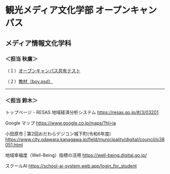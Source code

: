 # 観光メディア文化学部 オープンキャンパス
## メディア情報文化学科


### ＜担当 秋廣＞

<p>（１）<a href="https://docs.google.com/document/d/1Ut9WO3A-RqDD8ePBsbFgLWgA9UmANCn2y-5qTIYwZUk/edit?usp=sharing" target="_blank">オープンキャンパス共有テスト</a></p>

<p>（２）<a href="https://docs.google.com/document/d/1Ut9WO3A-RqDD8ePBsbFgLWgA9UmANCn2y-5qTIYwZUk/edit?usp=sharing" target="_blank">教材（boy.psd）</a></p>

---

### ＜担当 鈴木＞

トップページ - RESAS 地域経済分析システム
https://resas.go.jp/#/3/03201

Google マップ
https://www.google.co.jp/maps/?hl=ja

小田原市 | 第2回おだわらデジコン城下町(令和6年度)
https://www.city.odawara.kanagawa.jp/field/municipality/digital/council/p38051.html

地域幸福度（Well-Being）指標の活用
https://well-being.digital.go.jp/

スクールAI
https://school-ai-system.web.app/login_for_student
